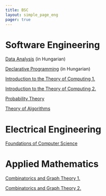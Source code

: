 ```yaml
---
title: BSC
layout: simple_page_eng 
pager: true
---
```


Software Engineering
=========================

[Data Analysis](https://portal.vik.bme.hu/kepzes/targyak/VISZAC00/en/) (in Hungarian)

[Declarative Programming](http://dp.iit.bme.hu/) (in Hungarian)

[Introduction to the Theory of Computing 1.](http://cs.bme.hu/itc1)

[Introduction to the Theory of Computing 2.](http://cs.bme.hu/itc2)

[Probability Theory](https://cs.bme.hu/probability/)

[Theory of Algorithms](http://cs.bme.hu/thalg/)


Electrical Engineering
======================

[Foundations of Computer Science](http://cs.bme.hu/fcs/)


Applied Mathematics
===================

[Combinatorics and Graph Theory 1.](http://www.cs.bme.hu/cgt1) 

[Combinatorics and Graph Theory 2.](https://users.renyi.hu/~geza/kombi2-english/) 


